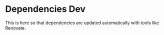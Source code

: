 # Dependencies Dev

This is here so that dependencies are updated automatically with tools like Renovate.